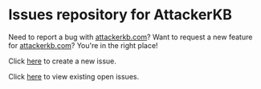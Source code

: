 # Issues repository for AttackerKB

Need to report a bug with [attackerkb.com](https://attackerkb.com)?  Want to request a new feature for [attackerkb.com](https://attackerkb.com)?  You're in the right place!

Click [here](https://github.com/rapid7/attackerkb/issues/new/choose) to create a new issue.

Click [here](https://github.com/rapid7/attackerkb/issues) to view existing open issues.
